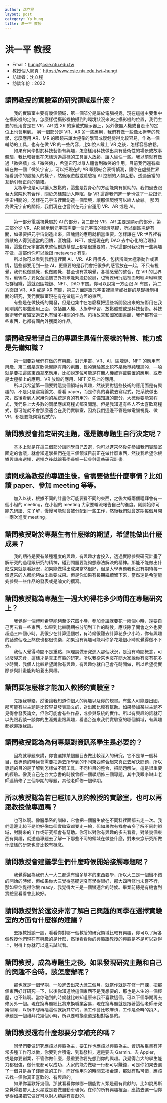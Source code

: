 ```yaml
---
author: 沈立程
layout: post
category: Yp_hung
title: 洪一平 教授
---
```

# 洪一平 教授
- Email：hung@csie.ntu.edu.tw
- 教授個人網頁：<https://www.csie.ntu.edu.tw/~hung/>
- 訪談者：沈立程
- 訪談年份：2022

## 請問教授的實驗室的研究領域是什麼？
&emsp;&emsp;我的實驗室主要有幾個領域，第一個部分是屬於電腦視覺，現在這邊主要集中在攝影機的定位，怎麼樣從攝影機拍攝到的環境狀況來決定攝影機的位置，我們主要的應用會是在 VR、AR 或 XR 的穿戴式顯示器上，另外像無人機或自走車的定位上也會用到。
另一個部分是 VR、AR 的一些應用，我們有做一些像太極拳的教學，怎麼應用 AR、MR 的眼鏡來讓太極拳的學習或復健變得比較容易，作為一個輔助的工具，也有在做 VR 的一些內容，比如說人戴上 VR 之後，怎樣容易放鬆。<br>&emsp;&emsp;如果有同學對於科技藝術有興趣，怎麼樣用科技做出具有藝術性的場景或故事體驗，我比較著重在怎樣透過這樣的工具讓人放鬆，讓人愉快一些。我以前就有做過「微笑牆」或「微笑佛」，希望它可以讓人體會到微笑的作用，目前我們還有繼續在做一個「微笑宇宙」，可以把現在的 VR 眼鏡結合表情偵測，讓你在虛擬世界裡看到你的虛擬人的樣子，然後跟遊戲或體驗裡 AI 控制的人物互動，透過適當的互動引發正向的情緒。<br>&emsp;&emsp;太極拳也是可以讓人放鬆的，這些是對身心的方面能夠有幫助的。我們過去跟台大醫院也有合作，關於怎樣幫助人睡眠。從 VR 這邊我們進一步也做了一些跟元宇宙相關的，怎樣在元宇宙裡面創造一個環境，讓那個環境可以給人放鬆。
那因為做元宇宙的關係，我們現在也嘗試在元宇宙運用 VR、AR 或是 AI。<br>
<hr> &emsp;&emsp;第一部分電腦視覺屬於 AI 的部分，第二部分 VR、AR 主要是顯示的部分，第三部分從 VR、AR 顯示到元宇宙需要一個元宇宙的經濟基礎，所以跟區塊鏈有關，如果要把元宇宙創造出來，區塊鏈的應用就相當重要。怎樣讓在 VR 世界裡有貢獻的人得到適當的回饋，區塊鏈、NFT，或是現在的 DAO 去中心化的治理組織，這些在元宇宙將來整個創造基礎上都是很重要的，所以這部份我也有一些興趣在做，這部份你可以說跟 metaverse 有關。
<br>&emsp;&emsp;所以你可以看到我們這裡面 AI、VR、AR 用很多，包括辨識太極拳動作或表情，這些都要用到一些 AI，更重要的是我們會把很多的感官放在一起，不只有視覺，我們也做聽覺，也做觸覺，甚至也有做嗅覺，各種感覺的整合，在 VR 的世界裡，最後為了要促進這個世界將來能夠蓬勃發展，也需要研究這裡面的經濟組織或社群組織，這就跟區塊鏈、NFT、DAO 有關。你可以說第一方面跟 AI 有關，第二方面跟 VR、AR 或是 XR 有關，第三方面是跟元宇宙裡經濟或社群的基礎機制相關的研究，我們實驗室現在有在做這三方面的東西。<br>&emsp;&emsp;有些是在做技術的開發，但是也集中在怎麼樣把這些新開發出來的技術用在我剛剛講的那些應用上面，包括無人機、太極拳學習、放鬆體驗或是科技藝術。科技藝術我們實驗室過去也有蠻多相關的作品，包括故宮和國家圖書館，我們都有做一些東西，也都有國內外獲獎的作品。

## 請問教授希望自己的專題生具備什麼樣的特質、能力或是先備知識？
&emsp;&emsp;第一個要對我們在做的有興趣，對元宇宙、VR、AI、區塊鏈、NFT 的應用有興趣。第二個是喜歡做實際有用的東西，我的實驗室比較不是做單純理論的，一般就是要把這些東西拿來應用，比如說定位可能是在無人機或穿戴裝置的應用，或者是太極拳上的應用、VR 放鬆的應用、NFT 交易上的應用。
<br>&emsp;&emsp;所以我希望第一個要對這幾個領域有興趣，然後要對這些技術的應用面是有興趣的，不是只是寫寫論文、看看 paper，而是你真的喜歡去寫程式，把系統做出來，然後看到人家用你的系統是真的有用的。先備知識的部分，大概你要能寫程式，我們系上大多數的同學應該寫程式都沒問題。但是我知道有些人不太喜歡寫程式，那可能就不會那麼適合在我們實驗室，因為我們這邊不管是做電腦視覺、做 VR，都是要能夠寫程式的。

## 請問教授會指定研究主題，還是讓專題生自行決定呢？
&emsp;&emsp;基本上就是在這三個部分讓同學自己去選，你可以進來然後先參加我們實驗室固定的會議，就會知道學長們在這三個領域目前正在做什麼東西，然後我希望你根據興趣來選擇，選擇之後就跟著學長姐一起參與這些研究計畫。
## 請問成為教授的專題生後，會需要做些什麼事情？比如讀 paper、參加 meeting 等等。
&emsp;&emsp;加入以後，根據不同的計畫你可能要看不同的東西，之後大概兩個禮拜會有一個小組的 meeting，在小組的 meeting 大家要輪流報告自己的進度。剛開始你可能先研讀、先了解，慢慢可能就會被分配到一些工作，然後我們就會定期每個月開一兩次進度 meeting。
## 請問教授對於專題生有什麼樣的期望，希望能做出什麼成果？
&emsp;&emsp;我的期待是要有某種程度的興趣，有興趣才會投入，透過實際參與研究計畫了解研究的過程跟研究的精神，碰到問題要能夠想辦法解決的精神。那能不能做出什麼成果就是看狀況，如果能做得出成果當然很好，但是大學專題我也沒有期待每一個進來的人都能夠做出重要成果。但是你如果有長期繼續留下來，當然還是希望能夠參與一些作品的發表或是論文的撰寫。
## 請問教授認為專題生一週大約得花多少時間在專題研究上？
&emsp;&emsp;我覺得一個禮拜希望能夠至少花四小時，參加會議就要花一兩個小時，還要自己再去看一些東西，如果到比較晚期被分配到工作的時候，應該除了開會之外也要超過三四個小時。我很少在計算這個啦，有時候很難去計算花多少小時，你有興趣的話整個晚上熬夜也都很快樂，如果沒有興趣可能叫你多花幾個小時就覺得做不下去。<br>&emsp;&emsp;我個人覺得時間不是重點，照理說做研究進入那個狀況，是沒有時間概念，可以廢寢忘食，這樣才是真正有趣的研究。所以我從來也沒在問大家說你有沒有花多少時間，我個人比較希望說你有興趣，有興趣你就自己會花時間做，所以希望從實際參與計畫能夠培養出興趣。
## 請問要怎麼樣才能加入教授的實驗室 ?
&emsp;&emsp;先跟我聯絡，然後讓我知道你個人的興趣以及你的規畫。有些人可能要出國，那可能有些主題是比較容易發表論文的，對出國比較有幫助。如果參加某些主題不見得會發表論文，但你可能會有些作品，或參與系統的實作。所以有興趣的話就可以先跟我談一談你的生涯規畫跟興趣，看適合進來我們實驗室的哪個領域，有興趣都歡迎跟我談。
## 請問教授認為為何專題對資訊系學生是必要的？
&emsp;&emsp;因為就專題來講，你會選擇某個題目去做比較深入的研究，它不是單一個科目，做專題的時候會需要把過去所學到的不同東西整合起來真正去解決問題，所以專題的目的是了解到怎樣做不同工具、不同科目的整合，把問題解決，這是很重要的經驗。像我自己在台大念書的時候曾經一個學期修三個專題，其中我跟李琳山老師連續修了三個學期的專題，其他老師修一個學期。
## 所以教授認為若已經加入別的教授的實驗室，也可以再跟教授做專題嗎？
&emsp;&emsp;也可以啊。像醫學系的訓練，它會把一個醫生放在不同科裡面都去走一次。我們這邊比較不是說好像每個實驗室都要走一輪，但如果你有機會去多了解不同的領域，對將來的工作或研究都會有幫助。你可以對你有興趣的多去看看，對某幾個東西有興趣，就透過專題去了解一下那些不同的領域在做些什麼，對未來念研究所做什麼樣的研究也會比較有概念。
## 請問教授會建議學生們什麼時候開始接觸專題呢？
&emsp;&emsp;我覺得因為我們大一大二都還有蠻多基本的東西要學，所以大三是一個蠻不錯的開始的時候，但如果你大三覺得基礎還沒有學得很好，那大四再修也未嘗不行，那如果你覺得你蠻 ready，我覺得大三是一個蠻適合的時候。畢業前總是有機會到實驗室看看會比較好。
## 請問教授對於還沒非常了解自己興趣的同學在選擇實驗室的方面有什麼樣的建議？
&emsp;&emsp;去跟教授談一談，看看你對哪一個教授的研究領域比較有興趣，你可以了解各個教授他們現在有興趣的是什麼，然後看看你的興趣跟教授的興趣是不是可以對得上，對得上你就可以進去試試看。
## 請問教授，成為專題生之後，如果發現研究主題和自己的興趣不合時，該怎麼辦呢？
&emsp;&emsp;那也就是一個學期，一般進去出來大概三個月，就當作就是在修一門課，把那個東西好好研究一下，以後你知道說這個東西不是我想要的，那也是人生的一個經歷，也不錯啊。當你碰到的時候就比較知道原來我不喜歡這個，可以下個學期再去修另外一個。現在換專題總比將來換職業容易，現在換專題就是跟著這個老師研究幾個月，以後不想再碰這個就換其它的，換工作會比較麻煩，工作是全時的投入，專題是一個禮拜花幾個小時，所以要轉換跑道是相對容易的。
## 請問教授還有什麼想要分享補充的嗎？
&emsp;&emsp;同學們要做研究應該以興趣為主，要工作也應該以興趣為主。資訊系畢業有非常多種工作可以做，你要到台積電、到聯發科，還是要去 Garmin、去 Appier，或是你要創業，不管你做什麼，最重要你要先想到你的興趣。我覺得台大的學生能力都很強，做什麼都可以成功，大家的能力做哪一行都可以賺錢，可是你如果去選了一個只是為了錢而做的工作，而好像用你的時間去換金錢，那就有點可惜，應該去找一個你真正喜歡的、有興趣的。<br>&emsp;&emsp;如果你喜歡好幾個，那就看看你做哪一個能對人類是最有貢獻的，比如說馬斯克覺得要帶人上火星或是要做自動車環保，在你的所有興趣裡面，應該去選一個你覺得如果把它做好可以對人類最有貢獻的。